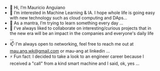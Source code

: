 - 👋 Hi, I’m Mauricio Anguiano
- 👀 I’m interested in Machine Learning & IA. I hope whole life is going easy with new technology such as cloud computing and DAps...
- 🌱 As a mantra, I’m trying to learn something every day ...
- 💞️ I've always liked to collaborate on interesting/curious projects that in the new era will be an impact in the companies and everyone's daily life ...
- 📫 I'm always open to networking, feel free to reach me out at mau.ang.wk@gmail.com or mau-ang at linkedin ...
- ⚡ Fun fact: I decided to take a look to an engineer career because I received a "call" from a kind smart machine and I said, ok, yes ...
  

